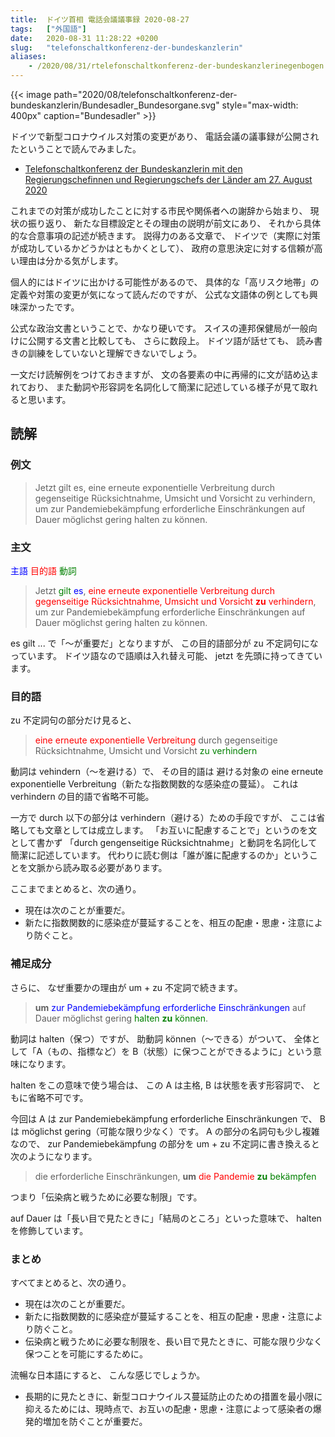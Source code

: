```yaml
---
title:  ドイツ首相 電話会議議事録 2020-08-27
tags:	["外国語"]
date:	2020-08-31 11:28:22 +0200
slug:   "telefonschaltkonferenz-der-bundeskanzlerin"
aliases:
    - /2020/08/31/rtelefonschaltkonferenz-der-bundeskanzlerinegenbogen.html
---
```

<style type="text/css">
    .sub { color: blue; }
    .ver { color: green; }
    .obj { color: red; }
</style>
{{< image
    path="2020/08/telefonschaltkonferenz-der-bundeskanzlerin/Bundesadler_Bundesorgane.svg"
    style="max-width: 400px"
    caption="Bundesadler" >}}

ドイツで新型コロナウイルス対策の変更があり、
電話会議の議事録が公開されたということで読んでみました。

* [Telefonschaltkonferenz der Bundeskanzlerin mit den Regierungschefinnen und Regierungschefs der Länder am 27. August 2020](https://www.bundesregierung.de/breg-de/aktuelles/telefonschaltkonferenz-der-bundeskanzlerin-mit-den-regierungschefinnen-und-regierungschefs-der-laender-am-27-august-2020-1780566)

これまでの対策が成功したことに対する市民や関係者への謝辞から始まり、
現状の振り返り、
新たな目標設定とその理由の説明が前文にあり、
それから具体的な合意事項の記述が続きます。
説得力のある文章で、
ドイツで（実際に対策が成功しているかどうかはともかくとして）、
政府の意思決定に対する信頼が高い理由は分かる気がします。

個人的にはドイツに出かける可能性があるので、
具体的な「高リスク地帯」の定義や対策の変更が気になって読んだのですが、
公式な文語体の例としても興味深かったです。

公式な政治文書ということで、かなり硬いです。
スイスの連邦保健局が一般向けに公開する文書と比較しても、
さらに数段上。
ドイツ語が話せても、
読み書きの訓練をしていないと理解できないでしょう。

一文だけ読解例をつけておきますが、
文の各要素の中に再帰的に文が詰め込まれており、
また動詞や形容詞を名詞化して簡潔に記述している様子が見て取れると思います。

## 読解

### 例文

>  Jetzt gilt es, eine erneute exponentielle Verbreitung durch gegenseitige 
Rücksichtnahme, Umsicht und Vorsicht zu verhindern, um zur Pandemiebekämpfung erforderliche Einschränkungen auf Dauer möglichst gering halten zu können.

### 主文

<span class="sub">主語</span>
<span class="obj">目的語</span>
<span class="ver">動詞</span>

>  Jetzt <span class="ver">gilt</span> <span class="sub">es</span>, <span class="obj">eine erneute exponentielle Verbreitung durch gegenseitige Rücksichtnahme, Umsicht und Vorsicht **zu** verhindern</span>, um zur Pandemiebekämpfung erforderliche Einschränkungen auf Dauer möglichst gering halten zu können.

es gilt ... で「〜が重要だ」となりますが、
この目的語部分が zu 不定詞句になっています。
ドイツ語なので語順は入れ替え可能、
jetzt を先頭に持ってきています。

### 目的語

zu 不定詞句の部分だけ見ると、
> <span class="obj">eine erneute exponentielle Verbreitung</span> durch gegenseitige Rücksichtnahme, Umsicht und Vorsicht <span class="ver">zu verhindern</span>

動詞は vehindern（〜を避ける）で、
その目的語は
避ける対象の eine erneute exponentielle Verbreitung（新たな指数関数的な感染症の蔓延）。
これは verhindern の目的語で省略不可能。

一方で durch 以下の部分は verhindern（避ける）ための手段ですが、
ここは省略しても文章としては成立します。
「お互いに配慮することで」というのを文として書かず
「durch gengenseitige Rücksichtnahme」と動詞を名詞化して簡潔に記述しています。
代わりに読む側は「誰が誰に配慮するのか」ということを文脈から読み取る必要があります。

ここまでまとめると、次の通り。

* 現在は次のことが重要だ。
* 新たに指数関数的に感染症が蔓延することを、相互の配慮・思慮・注意により防ぐこと。

### 補足成分

さらに、
なぜ重要かの理由が um + zu 不定詞で続きます。

> **um** <span class="sub">zur Pandemiebekämpfung erforderliche Einschränkungen</span> auf Dauer möglichst gering <span class="ver">halten **zu** können</span>.

動詞は halten（保つ）ですが、
助動詞 können（〜できる）がついて、
全体として「A（もの、指標など）を B（状態）に保つことができるように」という意味になります。

halten をこの意味で使う場合は、
この A は主格, B は状態を表す形容詞で、
ともに省略不可です。

今回は A は zur Pandemiebekämpfung erforderliche Einschränkungen で、
B は möglichst gering（可能な限り少なく）です。
A の部分の名詞句も少し複雑なので、
zur Pandemiebekämpfung の部分を um + zu 不定詞に書き換えると次のようになります。

> die erforderliche Einschränkungen, **um** <span class="obj">die Pandemie</span> <span class="ver">**zu** bekämpfen</span>

つまり「伝染病と戦うために必要な制限」です。

auf Dauer は「長い目で見たときに」「結局のところ」といった意味で、
halten を修飾しています。

### まとめ

すべてまとめると、次の通り。

* 現在は次のことが重要だ。
* 新たに指数関数的に感染症が蔓延することを、相互の配慮・思慮・注意により防ぐこと。
* 伝染病と戦うために必要な制限を、長い目で見たときに、可能な限り少なく保つことを可能にするために。

流暢な日本語にすると、
こんな感じでしょうか。

* 長期的に見たときに、新型コロナウイルス蔓延防止のための措置を最小限に抑えるためには、現時点で、お互いの配慮・思慮・注意によって感染者の爆発的増加を防ぐことが重要だ。
